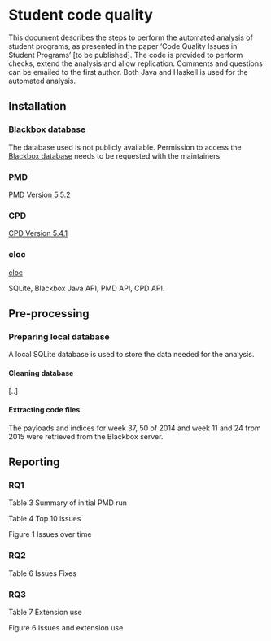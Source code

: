 # Student code quality

This document describes the steps to perform the automated analysis of student programs, as presented in the paper ‘Code Quality Issues in Student Programs’ [to be published].
The code is provided to perform checks, extend the analysis and allow replication. Comments and questions can be emailed to the first author.
Both Java and Haskell is used for the automated analysis.

## Installation

### Blackbox database

The database used is not publicly available. Permission to access the [Blackbox database](https://www.bluej.org/blackbox.html) needs to be requested with the maintainers.

### PMD
[PMD Version 5.5.2](http://pmd.github.io/pmd-5.5.2/)

### CPD
[CPD Version 5.4.1](http://pmd.github.io/pmd-5.4.1/usage/cpd-usage.html)

### cloc
[cloc](https://github.com/AlDanial/cloc)

SQLite, Blackbox Java API, PMD API, CPD API.

## Pre-processing

### Preparing local database
A local SQLite database is used to store the data needed for the analysis.
<schema>

#### Cleaning database
[..]

#### Extracting code files
The payloads and indices for week 37, 50 of 2014 and week 11 and 24 from 2015 were retrieved from the Blackbox server.


## Reporting

### RQ1
Table 3 Summary of initial PMD run

Table 4 Top 10 issues

Figure 1 Issues over time

### RQ2

Table 6 Issues Fixes

### RQ3

Table 7 Extension use

Figure 6 Issues and extension use
